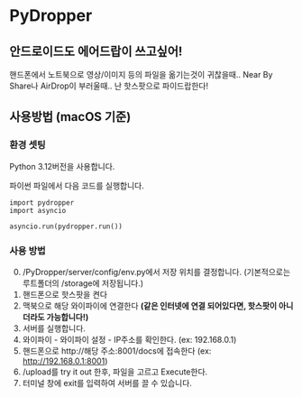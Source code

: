 # PyDropper

## 안드로이드도 에어드랍이 쓰고싶어!

핸드폰에서 노트북으로 영상/이미지 등의 파일을 옮기는것이 귀찮을때.. Near By Share나 AirDrop이 부러울때..
난 핫스팟으로 파이드랍한다!

## 사용방법 (macOS 기준)

### 환경 셋팅

Python 3.12버전을 사용합니다.

파이썬 파일에서 다음 코드를 실행합니다.
```
import pydropper
import asyncio

asyncio.run(pydropper.run())
```

### 사용 방법

0. /PyDropper/server/config/env.py에서 저장 위치를 결정합니다. (기본적으로는 루트폴더의 /storage에 저장됩니다.)
1. 핸드폰으로 핫스팟을 켠다
2. 맥북으로 해당 와이파이에 연결한다 **(같은 인터넷에 연결 되어있다면, 핫스팟이 아니더라도 가능합니다!)**
3. 서버를 실행합니다.
4. 와이파이 - 와이파이 설정 - IP주소를 확인한다. (ex: 192.168.0.1)
5. 핸드폰으로 http://해당 주소:8001/docs에 접속한다 (ex: http://192.168.0.1:8001)
6. /upload를 try it out 한후, 파일을 고르고 Execute한다.
7. 터미널 창에 exit를 입력하여 서버를 끌 수 있습니다.